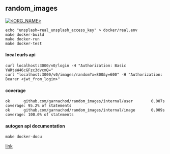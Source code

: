 ## random_images
[![<ORG_NAME>](https://circleci.com/gh/garnachod/random_images.svg?style=svg)](https://app.circleci.com/pipelines/github/garnachod/random_images)
```
echo "unsplash=real_unsplash_access_key" > docker/real.env
make docker-build
make docker-run
make docker-test
```


#### local curls api
```
curl localhost:3000/v0/login -H "Authorization: Basic YWRtaW46cGFzc3dvcmQ="
curl "localhost:3000/v0/images/random?x=800&y=600" -H "Authorization: Bearer <jwt_from_login>"
```

#### coverage
```
ok      github.com/garnachod/random_images/internal/user        0.007s  coverage: 95.2% of statements
ok      github.com/garnachod/random_images/internal/image       0.009s  coverage: 100.0% of statements
```

#### autogen api documentation
```
make docker-docu
```
[link](https://github.com/garnachod/random_images/tree/master/autogen/api.md)
